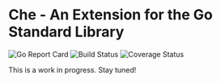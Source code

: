 # Che - An Extension for the Go Standard Library

![Go Report Card](https://goreportcard.com/badge/github.com/comfortablynumb/che)
![Build Status](https://github.com/comfortablynumb/che/actions/workflows/build.yml/badge.svg)
![Coverage Status](https://coveralls.io/repos/github/comfortablynumb/che/badge.svg?branch=main)

This is a work in progress. Stay tuned!